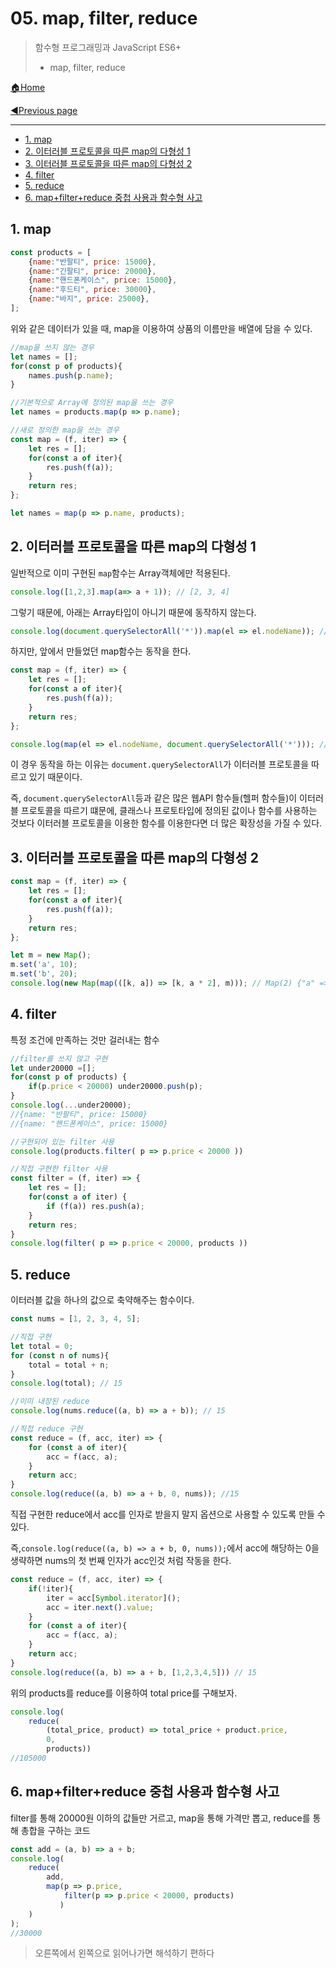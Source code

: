 # 05. map, filter, reduce

> 함수형 프로그래밍과 JavaScript ES6+
>
> - map, filter, reduce

[🏠Home](https://github.com/batboy118/Study_Note)

[◀Previous page ](./README.md)

---

<!-- TOC -->

- [1. map](#1-map)
- [2. 이터러블 프로토콜을 따른 map의 다형성 1](#2-이터러블-프로토콜을-따른-map의-다형성-1)
- [3. 이터러블 프로토콜을 따른 map의 다형성 2](#3-이터러블-프로토콜을-따른-map의-다형성-2)
- [4. filter](#4-filter)
- [5. reduce](#5-reduce)
- [6. map+filter+reduce 중첩 사용과 함수형 사고](#6-mapfilterreduce-중첩-사용과-함수형-사고)

<!-- /TOC -->

## 1. map

```javascript
const products = [
	{name:"반팔티", price: 15000},
	{name:"긴팔티", price: 20000},
	{name:"핸드폰케이스", price: 15000},
	{name:"후드티", price: 30000},
	{name:"바지", price: 25000},
];
```

위와 같은 데이터가 있을 때, map을 이용하여 상품의 이름만을 배열에 담을 수 있다.

```javascript
//map을 쓰지 않는 경우
let names = [];
for(const p of products){
	names.push(p.name);
}

//기본적으로 Array에 정의된 map을 쓰는 경우
let names = products.map(p => p.name);

//새로 정의한 map을 쓰는 경우
const map = (f, iter) => {
	let res = [];
  	for(const a of iter){
        res.push(f(a));
    }
    return res;
};

let names = map(p => p.name, products);
```

## 2. 이터러블 프로토콜을 따른 map의 다형성 1

일반적으로 이미 구현된 `map`함수는 Array객체에만 적용된다.

```javascript
console.log([1,2,3].map(a=> a + 1)); // [2, 3, 4]
```

그렇기 때문에, 아래는 Array타입이 아니기 때문에 동작하지 않는다.

```javascript
console.log(document.querySelectorAll('*')).map(el => el.nodeName)); // 에러
```

하지만, 앞에서 만들었던 map함수는 동작을 한다.

```javascript
const map = (f, iter) => {
	let res = [];
  	for(const a of iter){
        res.push(f(a));
    }
    return res;
};

console.log(map(el => el.nodeName, document.querySelectorAll('*'))); // 동작
```

이 경우 동작을 하는 이유는 `document.querySelectorAll`가 이터러블 프로토콜을 따르고 있기 때문이다.

즉, `document.querySelectorAll`등과 같은 많은 웹API 함수들(헬퍼 함수들)이 이터러블 프로토콜을 따르기 떄문에, 클래스나 프로토타입에 정의된 값이나 함수를 사용하는 것보다 이터러블 프로토콜을 이용한 함수를 이용한다면 더 많은 확장성을 가질 수 있다.

## 3. 이터러블 프로토콜을 따른 map의 다형성 2

```javascript
const map = (f, iter) => {
	let res = [];
  	for(const a of iter){
        res.push(f(a));
    }
    return res;
};

let m = new Map();
m.set('a', 10);
m.set('b', 20);
console.log(new Map(map(([k, a]) => [k, a * 2], m))); // Map(2) {"a" => 20, "b" => 40}
```

## 4. filter

특정 조건에 만족하는 것만 걸러내는 함수

```javascript
//filter를 쓰지 않고 구현
let under20000 =[];
for(const p of products) {
    if(p.price < 20000) under20000.push(p);
}
console.log(...under20000);
//{name: "반팔티", price: 15000}
//{name: "핸드폰케이스", price: 15000}

//구현되어 있는 filter 사용
console.log(products.filter( p => p.price < 20000 ))

//직접 구현한 filter 사용
const filter = (f, iter) => {
    let res = [];
    for(const a of iter) {
        if (f(a)) res.push(a);
    }
    return res;
}
console.log(filter( p => p.price < 20000, products ))
```

## 5. reduce

이터러블 값을 하나의 값으로 축약해주는 함수이다.

```javascript
const nums = [1, 2, 3, 4, 5];

//직접 구현
let total = 0;
for (const n of nums){
    total = total + n;
}
console.log(total); // 15

//이미 내장된 reduce
console.log(nums.reduce((a, b) => a + b)); // 15

//직접 reduce 구현
const reduce = (f, acc, iter) => {
    for (const a of iter){
        acc = f(acc, a);
    }
    return acc;
}
console.log(reduce((a, b) => a + b, 0, nums)); //15
```

직접 구현한 reduce에서 acc를 인자로 받을지 말지 옵션으로 사용할 수 있도록 만들 수 있다.

즉,`console.log(reduce((a, b) => a + b, 0, nums));`에서 acc에 해당하는 0을 생략하면 nums의 첫 번째 인자가 acc인것 처럼 작동을 한다.

```javascript
const reduce = (f, acc, iter) => {
    if(!iter){
        iter = acc[Symbol.iterator]();
        acc = iter.next().value;
    }
    for (const a of iter){
        acc = f(acc, a);
    }
    return acc;
}
console.log(reduce((a, b) => a + b, [1,2,3,4,5])) // 15
```

위의 products를 reduce를 이용하여 total price를 구해보자.

```javascript
console.log(
	reduce(
		(total_price, product) => total_price + product.price,
		0,
		products))
//105000
```

## 6. map+filter+reduce 중첩 사용과 함수형 사고

filter를 통해 20000원 이하의 값들만 거르고, map을 통해 가격만 뽑고,  reduce를 통해 총합을 구하는 코드

```javascript
const add = (a, b) => a + b;
console.log(
    reduce(
        add,
        map(p => p.price,
            filter(p => p.price < 20000, products)
           )
    )
);
//30000
```

> 오른쪽에서 왼쪽으로 읽어나가면 해석하기 편하다

